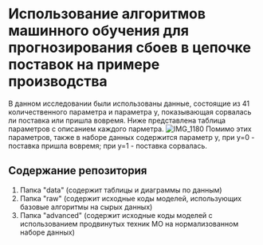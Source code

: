 # Использование алгоритмов машинного обучения для прогнозирования сбоев в цепочке поставок на примере производства
В данном исследовании были использованы данные, состоящие из 41 количественного параметра и параметра y, показывающая сорвалась ли поставка или пришла вовремя. Ниже представлена таблица параметров с описанием каждого парметра.
![IMG_1180](https://github.com/Yelizar72/research/assets/145454867/e3072ca2-595a-49cf-b3bd-b9ab52ef4b6b)
Помимо этих параметров, также в наборе данных содержится параметр y, при y=0 - поставка пришла вовремя; при у=1 - поставка сорвалась.

## Содержание репозитория
1. Папка "data" (содержит таблицы и диаграммы по данным)
2. Папка "raw" (содержит исходные коды моделей, использующих базовые алгоритмы на сырых данных)
3. Папка "advanced" (содержит исходные коды моделей с использованием продвинутых техник МО на нормализованном наборе данных)
   
